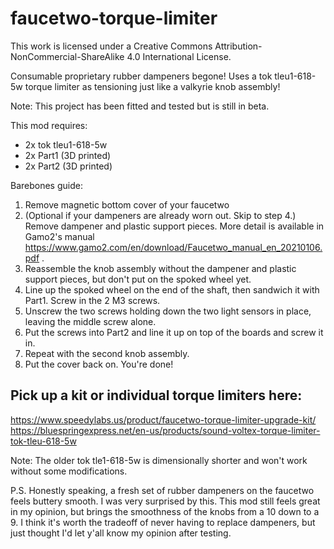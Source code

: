 # faucetwo-torque-limiter
This work is licensed under a Creative Commons Attribution-NonCommercial-ShareAlike 4.0 International License.

Consumable proprietary rubber dampeners begone!  Uses a tok tleu1-618-5w torque limiter as tensioning just like a valkyrie knob assembly!

Note: This project has been fitted and tested but is still in beta.

This mod requires:
- 2x tok tleu1-618-5w
- 2x Part1 (3D printed)
- 2x Part2 (3D printed)

Barebones guide:
1. Remove magnetic bottom cover of your faucetwo
2. (Optional if your dampeners are already worn out.  Skip to step 4.) Remove dampener and plastic support pieces.  More detail is available in Gamo2's manual https://www.gamo2.com/en/download/Faucetwo_manual_en_20210106.pdf .
3. Reassemble the knob assembly without the dampener and plastic support pieces, but don't put on the spoked wheel yet.
4. Line up the spoked wheel on the end of the shaft, then sandwich it with Part1.  Screw in the 2 M3 screws.
5. Unscrew the two screws holding down the two light sensors in place, leaving the middle screw alone.
6. Put the screws into Part2 and line it up on top of the boards and screw it in.
7. Repeat with the second knob assembly.
8. Put the cover back on.  You're done!


## Pick up a kit or individual torque limiters here:  
https://www.speedylabs.us/product/faucetwo-torque-limiter-upgrade-kit/  
https://bluespringexpress.net/en-us/products/sound-voltex-torque-limiter-tok-tleu-618-5w

Note: The older tok tle1-618-5w is dimensionally shorter and won't work without some modifications.

P.S.
Honestly speaking, a fresh set of rubber dampeners on the faucetwo feels buttery smooth.  I was very surprised by this.  This mod still feels great in my opinion, but brings the smoothness of the knobs from a 10 down to a 9.  I think it's worth the tradeoff of never having to replace dampeners, but just thought I'd let y'all know my opinion after testing.